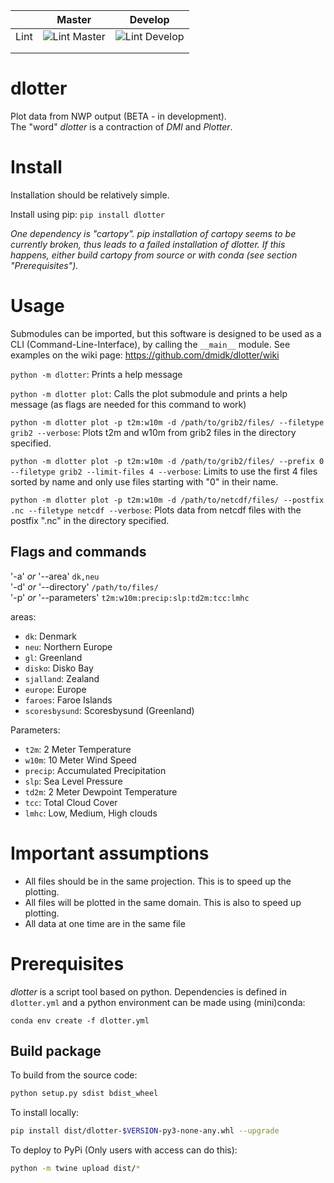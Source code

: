 |      | Master                                                                                                      | Develop                                                                                                       |
|------|-------------------------------------------------------------------------------------------------------------|---------------------------------------------------------------------------------------------------------------|
| Lint | ![Lint Master](https://github.com/dmidk/dlotter/actions/workflows/code-quality.yml/badge.svg?branch=master) | ![Lint Develop](https://github.com/dmidk/dlotter/actions/workflows/code-quality.yml/badge.svg?branch=develop) |
|      |                                                                                                             |                                                                                                               |
|      |

# dlotter
Plot data from NWP output (BETA - in development).\
The "word" *dlotter* is a contraction of *DMI* and *Plotter*.

# Install
Installation should be relatively simple.

Install using pip: `pip install dlotter`

*One dependency is "cartopy". pip installation of cartopy seems to be currently broken, thus leads to a failed installation of dlotter. If this happens, either build cartopy from source or with conda (see section "Prerequisites").*

# Usage
Submodules can be imported, but this software is designed to be used as a CLI (Command-Line-Interface), by calling the `__main__` module. See examples on the wiki page: https://github.com/dmidk/dlotter/wiki

`python -m dlotter`: Prints a help message

`python -m dlotter plot`: Calls the plot submodule and prints a help message (as flags are needed for this command to work)

`python -m dlotter plot -p t2m:w10m -d /path/to/grib2/files/ --filetype grib2 --verbose`: Plots t2m and w10m from grib2 files in the directory specified.

`python -m dlotter plot -p t2m:w10m -d /path/to/grib2/files/ --prefix 0 --filetype grib2 --limit-files 4 --verbose`: Limits to use the first 4 files sorted by name and only use files starting with "0" in their name.

`python -m dlotter plot -p t2m:w10m -d /path/to/netcdf/files/ --postfix .nc --filetype netcdf --verbose`: Plots data from netcdf files with the postfix ".nc" in the directory specified.

## Flags and commands
'-a' *or* '--area' `dk,neu`\
'-d' *or* '--directory' `/path/to/files/`\
'-p' *or* '--parameters' `t2m:w10m:precip:slp:td2m:tcc:lmhc`

areas:
- `dk`: Denmark
- `neu`: Northern Europe
- `gl`: Greenland
- `disko`: Disko Bay
- `sjalland`: Zealand
- `europe`: Europe
- `faroes`: Faroe Islands
- `scoresbysund`: Scoresbysund (Greenland)

Parameters:
- `t2m`: 2 Meter Temperature
- `w10m`: 10 Meter Wind Speed
- `precip`: Accumulated Precipitation
- `slp`: Sea Level Pressure
- `td2m`: 2 Meter Dewpoint Temperature
- `tcc`: Total Cloud Cover
- `lmhc`: Low, Medium, High clouds


# Important assumptions
- All files should be in the same projection. This is to speed up the plotting.
- All files will be plotted in the same domain. This is also to speed up plotting.
- All data at one time are in the same file

# Prerequisites
*dlotter* is a script tool based on python. Dependencies is defined in `dlotter.yml` and a python environment can be made using (mini)conda:

`conda env create -f dlotter.yml`


## Build package
To build from the source code:
```sh
python setup.py sdist bdist_wheel
```
To install locally:
```sh
pip install dist/dlotter-$VERSION-py3-none-any.whl --upgrade
```
To deploy to PyPi (Only users with access can do this):
```sh
python -m twine upload dist/*
```
